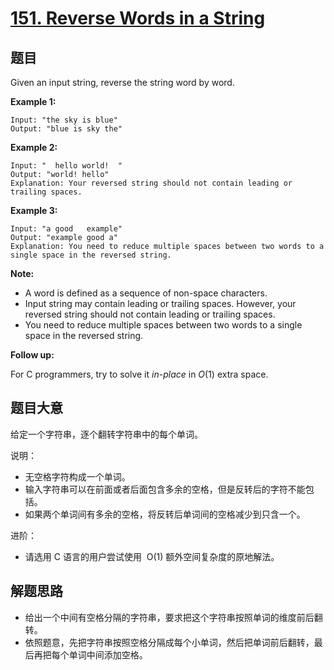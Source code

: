 # [151. Reverse Words in a String](https://leetcode-cn.com/problems/reverse-words-in-a-string/)

## 题目

Given an input string, reverse the string word by word.

**Example 1:**

    Input: "the sky is blue"
    Output: "blue is sky the"

**Example 2:**

    Input: "  hello world!  "
    Output: "world! hello"
    Explanation: Your reversed string should not contain leading or trailing spaces.

**Example 3:**

    Input: "a good   example"
    Output: "example good a"
    Explanation: You need to reduce multiple spaces between two words to a single space in the reversed string.

**Note:**

- A word is defined as a sequence of non-space characters.
- Input string may contain leading or trailing spaces. However, your reversed string should not contain leading or trailing spaces.
- You need to reduce multiple spaces between two words to a single space in the reversed string.

**Follow up:**

For C programmers, try to solve it *in-place* in *O*(1) extra space.

## 题目大意

给定一个字符串，逐个翻转字符串中的每个单词。

说明：

- 无空格字符构成一个单词。
- 输入字符串可以在前面或者后面包含多余的空格，但是反转后的字符不能包括。
- 如果两个单词间有多余的空格，将反转后单词间的空格减少到只含一个。



进阶：

- 请选用 C 语言的用户尝试使用  O(1) 额外空间复杂度的原地解法。

## 解题思路

- 给出一个中间有空格分隔的字符串，要求把这个字符串按照单词的维度前后翻转。
- 依照题意，先把字符串按照空格分隔成每个小单词，然后把单词前后翻转，最后再把每个单词中间添加空格。
